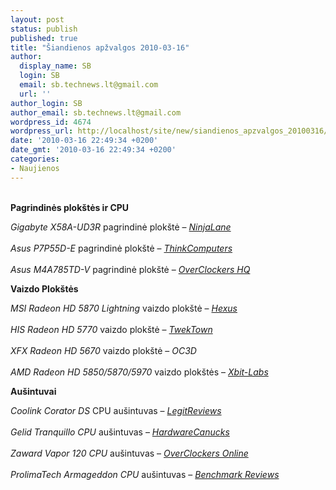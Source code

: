 ```yaml
---
layout: post
status: publish
published: true
title: "Šiandienos apžvalgos 2010-03-16"
author:
  display_name: SB
  login: SB
  email: sb.technews.lt@gmail.com
  url: ''
author_login: SB
author_email: sb.technews.lt@gmail.com
wordpress_id: 4674
wordpress_url: http://localhost/site/new/siandienos_apzvalgos_20100316/
date: '2010-03-16 22:49:34 +0200'
date_gmt: '2010-03-16 22:49:34 +0200'
categories:
- Naujienos
---
```

<p>
<br /><b>Pagrindinės plokštės ir CPU</b></p>
<p><i>Gigabyte X58A-UD3R</i> pagrindinė plokštė – <i><a class="ns" href="http://www.ninjalane.com/reviews/motherboards/ga_x58a_ud3r">NinjaLane</a></i><br />
<br /><i>Asus P7P55D-E</i> pagrindinė plokštė – <i><a class="ns" href="http://www.thinkcomputers.org/asus-p7p55d-e-pro-intel-p55-lga-1156-motherboard-review/">ThinkComputers</a></i><br />
<br /><i>Asus M4A785TD-V</i> pagrindinė plokštė – <i><a class="ns" href="http://overclockershq.com/motherboards/asus-m4a785td-v-evo-am3-motherboard-review.html#axzz0iMu39Qnv">OverClockers HQ</a></i></p>
<p><b>Vaizdo Plokštės</b></p>
<p><i>MSI Radeon HD 5870 Lightning</i> vaizdo plokštė – <i><a class="ns" href="http://www.hexus.net/content/item.php?item=22850">Hexus</a></i><br />
<br /><i>HIS Radeon HD 5770</i> vaizdo plokštė – <i><a class="ns" href="http://www.tweaktown.com/reviews/3185/his_radeon_hd_5770_1gb_video_card/index.html">TwekTown</a></i><br />
<br /><i>XFX Radeon HD 5670</i> vaizdo plokštė – <i><a class="ns" href="http://www.overclock3d.net/reviews/gpu_displays/xfx_radeon_hd_5670_1gb_review/1"></a>OC3D</i><br />
<br /><i>AMD Radeon HD 5850/5870/5970</i> vaizdo plokštės – <i><a class="ns" href="http://ixbtlabs.com/articles3/video/cypress-5-p1.html">Xbit-Labs</a></i></p>
<p><b>Aušintuvai</b></p>
<p><i>Coolink Corator DS</i> CPU aušintuvas – <i><a class="ns" href="http://www.legitreviews.com/article/1243/1/">LegitReviews</a></i><br />
<br /><i>Gelid Tranquillo CPU</i> aušintuvas – <i><a class="ns" href="http://www.hardwarecanucks.com/forum/hardware-canucks-reviews/28479-gelid-tranquillo-cpu-cooler-review.html">HardwareCanucks</a></i><br />
<br /><i>Zaward Vapor 120 CPU</i> aušintuvas – <i><a class="ns" href="http://www.overclockersonline.net/reviews/zaward-vapor-120/">OverClockers Online</a></i><br />
<br /><i>ProlimaTech Armageddon CPU</i> aušintuvas – <i><a class="ns" href="http://benchmarkreviews.com/index.php?option=com_content&task=view&id=492&Itemid=62">Benchmark Reviews</a></i><br /></p>
